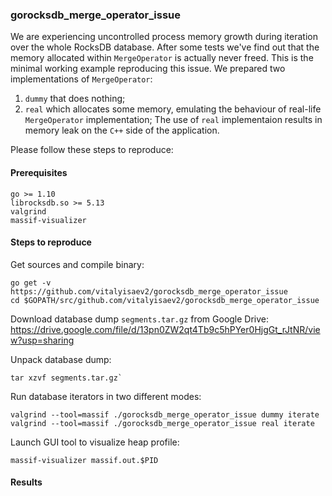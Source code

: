 ### gorocksdb_merge_operator_issue

We are experiencing uncontrolled process memory growth during iteration over the whole RocksDB database. After some tests we've find out that the memory allocated within `MergeOperator` is actually never freed. This is the minimal working example reproducing this issue. We prepared two implementations of `MergeOperator`:
1. `dummy` that does nothing;
2. `real` which allocates some memory, emulating the behaviour of real-life `MergeOperator` implementation;
The use of `real` implementaion results in memory leak on the `C++` side of the application. 

Please follow these steps to reproduce:

#### Prerequisites
```
go >= 1.10
librocksdb.so >= 5.13
valgrind
massif-visualizer
```

#### Steps to reproduce

Get sources and compile binary:
```
go get -v https://github.com/vitalyisaev2/gorocksdb_merge_operator_issue
cd $GOPATH/src/github.com/vitalyisaev2/gorocksdb_merge_operator_issue
```

Download database dump `segments.tar.gz` from Google Drive:
https://drive.google.com/file/d/13pn0ZW2qt4Tb9c5hPYer0HjgGt_rJtNR/view?usp=sharing

Unpack database dump:
```
tar xzvf segments.tar.gz`
```

Run database iterators in two different modes:
```
valgrind --tool=massif ./gorocksdb_merge_operator_issue dummy iterate
valgrind --tool=massif ./gorocksdb_merge_operator_issue real iterate
```

Launch GUI tool to visualize heap profile:
```
massif-visualizer massif.out.$PID
```

#### Results
